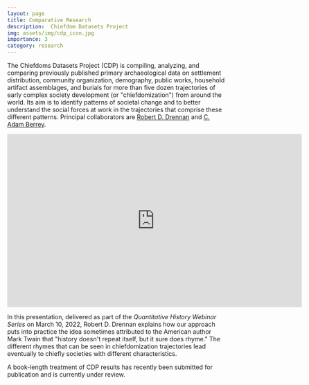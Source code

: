 ```yaml
---
layout: page
title: Comparative Research
description:  Chiefdom Datasets Project
img: assets/img/cdp_icon.jpg
importance: 3
category: research
---
```


The Chiefdoms Datasets Project (CDP) is compiling, analyzing, and comparing previously published primary archaeological data on settlement distribution, community organization, demography, public works, household artifact assemblages, and burials for more than five dozen trajectories of early complex society development (or "chiefdomization") from around the world. Its aim is to identify patterns of societal change and to better understand the social forces at work in the trajectories that comprise these different patterns. Principal collaborators are <a href="https://www.anthropology.pitt.edu/people/robert-d-drennan">Robert D. Drennan</a> and <a href="https://www.csus.edu/faculty/b/adam.berrey/">C. Adam Berrey</a>.

<iframe width="680" height="400" src="https://www.youtube.com/embed/oZdP85X11eM" title="Varied Trajectories of Chiefdomization | Robert D. Drennan | U Pittsburgh | #QuantitativeHistory" frameborder="0" allow="accelerometer; autoplay; clipboard-write; encrypted-media; gyroscope; picture-in-picture; web-share" allowfullscreen></iframe>

In this presentation, delivered as part of the <i>Quantitative History Webinar Series</i> on March 10, 2022, Robert D. Drennan explains how our approach puts into practice the idea sometimes attributed to the American author Mark Twain that "history doesn't repeat itself, but it sure does rhyme." The different rhymes that can be seen in chiefdomization trajectories lead eventually to chiefly societies with different characteristics. 

A book-length treatment of CDP results has recently been submitted for publication and is currently under review.
